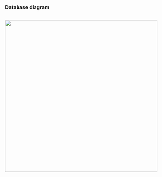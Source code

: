 ### Database diagram
<br>
<img src="https://user-images.githubusercontent.com/61664693/203867405-92803999-1170-4f4b-b351-fb9258e77adb.png" width='500'>